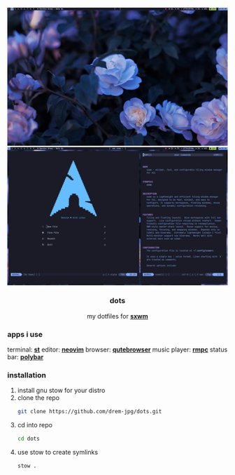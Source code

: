 <br />
<div align="center">
  <a href="https://github.com/drem-jpg/dots">
    <img src="src/2025-06-02_01-25.png" alt="screenshot">
    <img src="src/2025-06-02_01-24.png" alt="screenshot2">
  </a>

  <h3 align="center">dots</h3>

  <p align="center">
    my dotfiles for <a href="https://github.com/uint23/sxwm"><strong>sxwm</strong></a>
  </p>
</div>

### apps i use
terminal: <a href="https://suckless.org/st"><strong>st</strong></a>
editor: <a href="https://neovim.io"><strong>neovim</strong></a>
browser: <a href="https://qutebrowser.org"><strong>qutebrowser</strong></a>
music player: <a href="https://mierak.github.io/rmpc"><strong>rmpc</strong></a>
status bar: <a href="https://github.com/polybar/polybar"><strong>polybar</strong></a>


### installation
1. install gnu stow for your distro
2. clone the repo
   ```sh
   git clone https://github.com/drem-jpg/dots.git
   ```
3. cd into repo
   ```sh
   cd dots
   ```
4. use stow to create symlinks
   ```sh
   stow .
   ```
